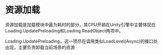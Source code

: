 # 资源加载

资源加载是加载模块中最为耗时的部分，其CPU开销在Unity引擎中主要体现在Loading.UpdatePreloading和Loading.ReadObject两项中。

Loading.UpdatePreloading，这一项尽在调用类似LoadLevel(Async)的接口处出现，主要负责卸载当前场景的资源